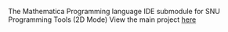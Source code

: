 The Mathematica Programming language IDE submodule for SNU Programming Tools (2D Mode) View the main project [here](https://github.com/SNU-Programming-Tools/)
